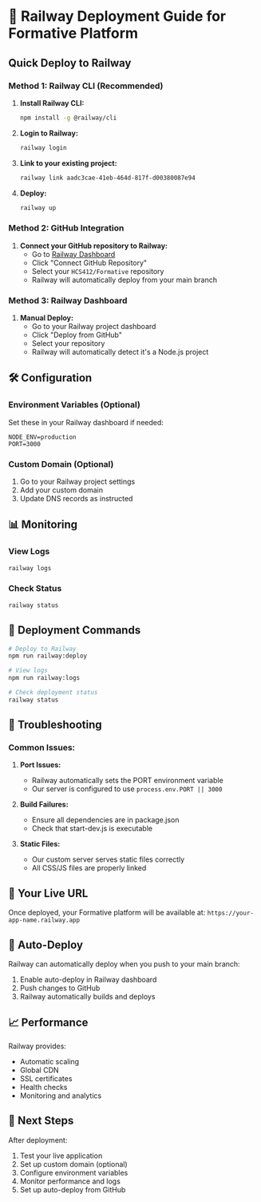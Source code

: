 # 🚂 Railway Deployment Guide for Formative Platform

## Quick Deploy to Railway

### Method 1: Railway CLI (Recommended)

1. **Install Railway CLI:**
   ```bash
   npm install -g @railway/cli
   ```

2. **Login to Railway:**
   ```bash
   railway login
   ```

3. **Link to your existing project:**
   ```bash
   railway link aadc3cae-41eb-464d-817f-d00380087e94
   ```

4. **Deploy:**
   ```bash
   railway up
   ```

### Method 2: GitHub Integration

1. **Connect your GitHub repository to Railway:**
   - Go to [Railway Dashboard](https://railway.com/project/aadc3cae-41eb-464d-817f-d00380087e94)
   - Click "Connect GitHub Repository"
   - Select your `HCS412/Formative` repository
   - Railway will automatically deploy from your main branch

### Method 3: Railway Dashboard

1. **Manual Deploy:**
   - Go to your Railway project dashboard
   - Click "Deploy from GitHub"
   - Select your repository
   - Railway will automatically detect it's a Node.js project

## 🛠️ Configuration

### Environment Variables (Optional)
Set these in your Railway dashboard if needed:

```
NODE_ENV=production
PORT=3000
```

### Custom Domain (Optional)
1. Go to your Railway project settings
2. Add your custom domain
3. Update DNS records as instructed

## 📊 Monitoring

### View Logs
```bash
railway logs
```

### Check Status
```bash
railway status
```

## 🚀 Deployment Commands

```bash
# Deploy to Railway
npm run railway:deploy

# View logs
npm run railway:logs

# Check deployment status
railway status
```

## 🔧 Troubleshooting

### Common Issues:

1. **Port Issues:**
   - Railway automatically sets the PORT environment variable
   - Our server is configured to use `process.env.PORT || 3000`

2. **Build Failures:**
   - Ensure all dependencies are in package.json
   - Check that start-dev.js is executable

3. **Static Files:**
   - Our custom server serves static files correctly
   - All CSS/JS files are properly linked

## 📱 Your Live URL

Once deployed, your Formative platform will be available at:
`https://your-app-name.railway.app`

## 🔄 Auto-Deploy

Railway can automatically deploy when you push to your main branch:
1. Enable auto-deploy in Railway dashboard
2. Push changes to GitHub
3. Railway automatically builds and deploys

## 📈 Performance

Railway provides:
- Automatic scaling
- Global CDN
- SSL certificates
- Health checks
- Monitoring and analytics

## 🎯 Next Steps

After deployment:
1. Test your live application
2. Set up custom domain (optional)
3. Configure environment variables
4. Monitor performance and logs
5. Set up auto-deploy from GitHub

